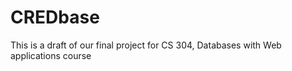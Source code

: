 # CREDbase

This is a draft of our final project for CS 304, Databases with Web applications course
